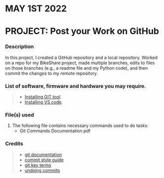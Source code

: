 # MAY 1ST 2022

# PROJECT: Post your Work on GitHub

### Description
In this project, I created a GitHub repository and a local repository. Worked on a repo for my BikeShare project, made multiple branches, edits to files on those branches (e.g., a readme file and my Python code), and then commit the changes to my remote repository.

### List of software, firmware and hardware you may require.
>* [Installing GIT tool](https://git-scm.com/downloads).
>* [Installing VS code](https://code.visualstudio.com/docs/?dv=win).


### File(s) used
1. The following file contains necessary commands used to do tasks:
    * Git Commands Documentation.pdf

### Credits
>* [git documentation](https://git-scm.com/doc)
>* [commit style guide](https://udacity.github.io/git-styleguide/)
>* [git key terms](https://video.udacity-data.com/topher/2017/March/58d31eb5_ud123-git-keyterms/ud123-git-keyterms.pdf)
>* [undoing commits](https://www.atlassian.com/git/tutorials/undoing-changes)